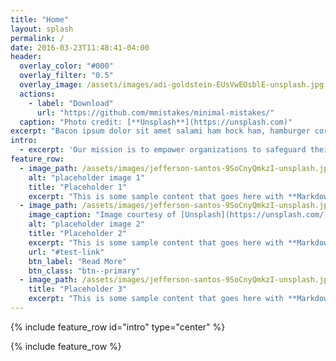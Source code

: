 ```yaml
---
title: "Home"
layout: splash
permalink: /
date: 2016-03-23T11:48:41-04:00
header:
  overlay_color: "#000"
  overlay_filter: "0.5"
  overlay_image: /assets/images/adi-goldstein-EUsVwEOsblE-unsplash.jpg
  actions:
    - label: "Download"
      url: "https://github.com/mmistakes/minimal-mistakes/"
  caption: "Photo credit: [**Unsplash**](https://unsplash.com)"
excerpt: "Bacon ipsum dolor sit amet salami ham hock ham, hamburger corned beef short ribs kielbasa biltong t-bone drumstick tri-tip tail sirloin pork chop."
intro: 
  - excerpt: 'Our mission is to empower organizations to safeguard their digital assets and infrastructure by harnessing the power of data-driven security analytics. We are dedicated to providing cutting-edge solutions that enable our clients to stay one step ahead of cyber threats and vulnerabilities. With a relentless commitment to innovation and a deep understanding of the evolving threat landscape, we strive to be the trusted partner that helps our clients defend their data and maintain the integrity of their operations. “Where data meets defense” is not just a tagline; it’s the essence of our purpose, as we work tirelessly to protect what matters most to our clients in an increasingly interconnected world.'
feature_row:
  - image_path: /assets/images/jefferson-santos-9SoCnyQmkzI-unsplash.jpg
    alt: "placeholder image 1"
    title: "Placeholder 1"
    excerpt: "This is some sample content that goes here with **Markdown** formatting."
  - image_path: /assets/images/jefferson-santos-9SoCnyQmkzI-unsplash.jpg
    image_caption: "Image courtesy of [Unsplash](https://unsplash.com/)"
    alt: "placeholder image 2"
    title: "Placeholder 2"
    excerpt: "This is some sample content that goes here with **Markdown** formatting."
    url: "#test-link"
    btn_label: "Read More"
    btn_class: "btn--primary"
  - image_path: /assets/images/jefferson-santos-9SoCnyQmkzI-unsplash.jpg
    title: "Placeholder 3"
    excerpt: "This is some sample content that goes here with **Markdown** formatting."
---
```


{% include feature_row id="intro" type="center" %}

{% include feature_row %}
